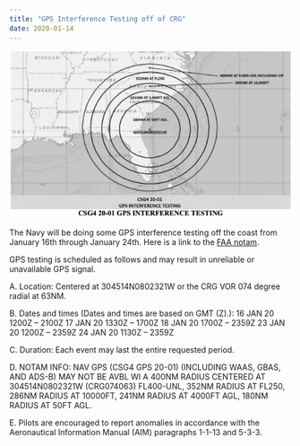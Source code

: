 ```yaml
---
title: "GPS Interference Testing off of CRG"
date: 2020-01-14
---
```


![GPS Testing area](./gpstestingoffcrg.png)

The Navy will be doing some GPS interference testing off the coast from January 16th through January 24th. Here is a link to the [FAA notam](https://www.faasafety.gov/files/notices/2020/Jan/CSG4_20-01_GPS_Flight_Advisory.pdf).

GPS testing is scheduled as follows and may result in unreliable or unavailable GPS signal.

A. Location: Centered at 304514N0802321W or the CRG VOR 074 degree radial at 63NM.

B. Dates and times (Dates and times are based on GMT (Z).):
16 JAN 20 1200Z – 2100Z
17 JAN 20 1330Z – 1700Z
18 JAN 20 1700Z – 2359Z
23 JAN 20 1200Z – 2359Z
24 JAN 20 1130Z – 2359Z

C. Duration: Each event may last the entire requested period.

D. NOTAM INFO: NAV GPS (CSG4 GPS 20-01) (INCLUDING WAAS, GBAS, AND
ADS-B) MAY NOT BE AVBL WI A 400NM RADIUS CENTERED AT
304514N0802321W (CRG074063) FL400-UNL,
352NM RADIUS AT FL250,
286NM RADIUS AT 10000FT,
241NM RADIUS AT 4000FT AGL,
180NM RADIUS AT 50FT AGL.

E. Pilots are encouraged to report anomalies in accordance with the Aeronautical
Information Manual (AIM) paragraphs 1-1-13 and 5-3-3.
